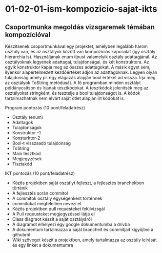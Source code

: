# 01-02-01-ism-kompozicio-sajat-ikts
## Csoportmunka megoldás vizsgaremek témában kompozícióval
Készítsenek csoportmunkával egy projektet, amelyben legalább három osztály van, és az osztályok között van kompozíciós kapcsolat (így osztály hierarchia is). Használjanak enum típust valamelyik osztály adattagjánál. Az osztályoknak legyenek adattagai, tulajdonságai, és két konstruktora. Az egyik konstruktor kapja meg az összes adattagokat. A másik egyet sem, ilyenkor alapértelmezett kezdőértéket adjon az adattagoknak. Legyen olyan tulajdonság amely pl. egy elágazás alapján bool értéket ad vissza. Írja meg az osztályok ToString metódusát. A fő programban minden osztályt példányosítson és írjanak tesztkódokat. A tesztkódok jelenítsék meg az osztályokat stringként, és tesztelje a bool tulajdonságot is. A kódok tartalmazhatnak nem elvárt saját ötlet alapján írt kódokat is.


Program pontozás (10 pont/feladatrész)
  - Osztály (enum)
  -	Adattagok
  -	Tulajdonságok
  -	Konstruktor -1
  -	Konsturktor-2
  -	Bool-t visszaadó tulajdonság
  -	ToString
  -	Main tesztkód
  -	Megjegyzések
  -	Tisztakód

IKT pontozás (10 pont/feladatrész)
 -	Közös projektben saját osztályt fejleszt, a fejlesztés branchekben történik
 -	A fejlesztés során commitol 
 -	A commitok osztály egységenként történnek
 -	 commitokat megfelelően nevezi el
 -	 Közös projektben pull requesteket felülvizsgál
 -	 A Pull reqeusteket megjegyzéssel látja el
 -	 Class diagraot készit a saját osztályáról
 -	 A diagramot elhelyezi egy google dokumentumba a drivba
 -	 A dokumentum tartalmazza a saját brancheit és commitjait kigyűjtve a githubról
 -	 Wiki szöveget készit a projektben, amely tartalmazza az osztály leírását és egy linket a dokumentumra
